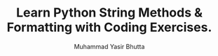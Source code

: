 ---
layout: exercises
title: Learn Python String Methods & Formatting with Coding Exercises.
description: Test your Python skills with Coding Exercises on string methods and formatting. Great for beginners learning Python lists through hands-on practice.
keywords: python string methods, python string formatting, python coding exercises, python quiz, learn python lists, string methods in python, python string exercises, python for beginners, python string functions, python interview questions.
author: "Muhammad Yasir Bhutta"
toc: toc/python.html
topic: "lists"
course: "python"
prev: "/python/docs/lists/practice-and-progress/find-fix-mistakes-lists.html"
next: "/python/docs/lists/practice-and-progress/mini-projects-lists.html"
show_practice_progress: true
show_mini_project: null
show_toc: true
breadcrumb:
  - title: Home
    url: /
  - title: python
    url: /python/
  - title: lists
    url: /python/docs/lists/
---